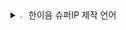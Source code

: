 <details>
<summary>
  <img src="https://raw.githubusercontent.com/Tarikul-Islam-Anik/Animated-Fluent-Emojis/master/Emojis/Hand%20gestures/Eyes.png" alt="Eyes" width="2%" /> 한이음 슈퍼IP 제작 언어
</summary>
   <br>
  
프론트엔드 : ![React](https://img.shields.io/badge/React-20232A?style=for-the-badge&logo=react&logoColor=61DAFB)
<br>
백엔드 : ![Node.Js](https://img.shields.io/badge/Node.js-43853D?style=for-the-badge&logo=node.js&logoColor=white)

</details>
